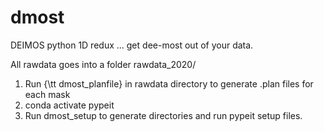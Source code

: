 # dmost
DEIMOS python 1D redux
... get dee-most out of your data.

All rawdata goes into a folder rawdata_2020/
1. Run {\tt dmost_planfile} in rawdata directory to generate .plan files for each mask
2. conda activate pypeit
3. Run dmost_setup to generate directories and run pypeit setup files.
